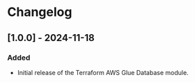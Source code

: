 # Changelog

## [1.0.0] - 2024-11-18
### Added
- Initial release of the Terraform AWS Glue Database module.